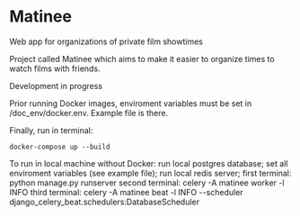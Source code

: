 # Matinee

Web app for organizations of private film showtimes

Project called Matinee which aims to make it easier to organize times to watch films with friends.

Development in progress

Prior running Docker images, enviroment variables must be set in /doc_env/docker.env. Example file is there.

Finally, run in terminal:

    docker-compose up --build

To run in local machine without Docker:
run local postgres database;
set all enviroment variables (see example file);
run local redis server;
first terminal:
python manage.py runserver
second terminal:
celery -A matinee worker -l INFO
third terminal:
celery -A matinee beat -l INFO --scheduler django_celery_beat.schedulers:DatabaseScheduler
